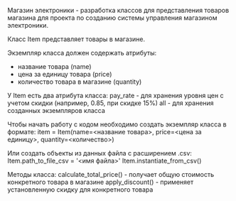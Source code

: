 Магазин электроники - разработка классов для представления товаров магазина для проекта по созданию системы управления магазином электроники.

Класс Item представляет товары в магазине.

Экземпляр класса должен содержать атрибуты:
- название товара (name)
- цена за единицу товара (price)
- количество товара в магазине (quantity)

У Item есть два атрибута класса:
pay_rate - для хранения уровня цен с учетом скидки (например, 0.85, при скидке 15%)
all - для хранения созданных экземпляров класса

Чтобы начать работу с кодом необходимо создать экземпляр класса в формате:
item = Item(name=<название товара>, price=<цена за единицу>, quantity=<количество>)

Или создать объекты из данных файла с расширением .csv:
Item.path_to_file_csv = '<имя файла>' 
Item.instantiate_from_csv()

Методы класса:
calculate_total_price() - получает общую стоимость конкретного товара в магазине 
apply_discount() - применяет установленную скидку для конкретного товара